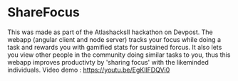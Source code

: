 # ShareFocus
This was made as part of the AtlashacksII hackathon on Devpost. The webapp (angular client and node server) tracks your focus while doing a task and rewards you with gamified stats for sustained forcus. It also lets you view other people in the community doing similar tasks to you, thus this webapp improves productivty by 'sharing focus' with the likeminded individuals. Video demo : https://youtu.be/EgKIlFDQVi0
